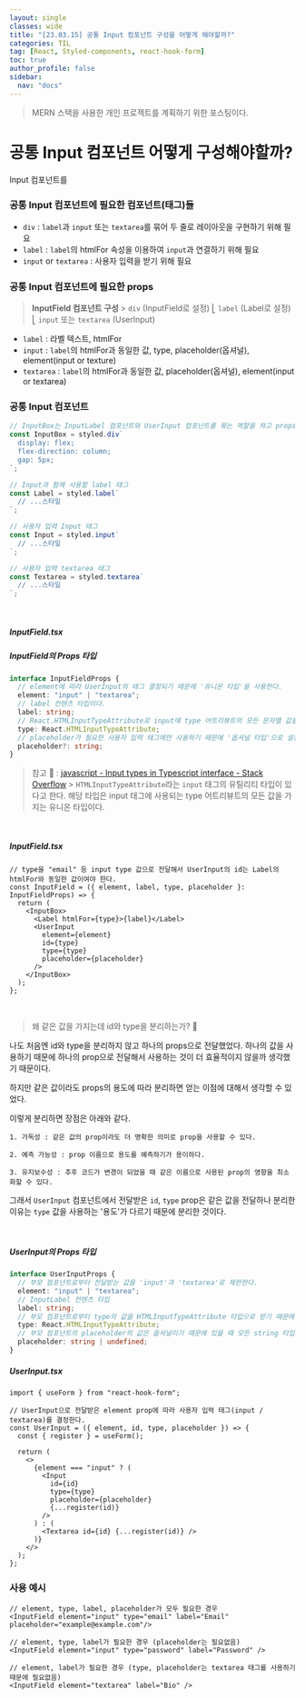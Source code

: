 ```yaml
---
layout: single
classes: wide
title: "[23.03.15] 공통 Input 컴포넌트 구성을 어떻게 해야할까?"
categories: TIL
tag: [React, Styled-components, react-hook-form]
toc: true
author_profile: false
sidebar:
  nav: "docs"
---
```


> MERN 스택을 사용한 개인 프로젝트를 계획하기 위한 포스팅이다.

# 공통 Input 컴포넌트 어떻게 구성해야할까?

Input 컴포넌트를

### 공통 Input 컴포넌트에 필요한 컴포넌트(태그)들

- `div` : `label`과 `input` 또는 `textarea`를 묶어 두 줄로 레이아웃을 구현하기 위해 필요
- `label` : `label`의 htmlFor 속성을 이용하여 `input`과 연결하기 위해 필요
- `input` or `textarea` : 사용자 입력을 받기 위해 필요

### 공통 Input 컴포넌트에 필요한 props

> **InputField 컴포넌트 구성** > `div` (InputField로 설정)
> ⎣ `label` (Label로 설정)
> ⎣ `input` 또는 `textarea` (UserInput)

- `label` : 라벨 텍스트, htmlFor
- `input` : `label`의 htmlFor과 동일한 값, type, placeholder(옵셔널), element(input or texture)
- `textarea` : `label`의 htmlFor과 동일한 값, placeholder(옵셔널), element(input or textarea)

### 공통 Input 컴포넌트

```ts
// InputBox는 InputLabel 컴포넌트와 UserInput 컴포넌트를 묶는 역할을 하고 props를 전달하는 역할을 하도록 한다.
const InputBox = styled.div`
  display: flex;
  flex-direction: column;
  gap: 5px;
`;

// Input과 함께 사용할 label 태그
const Label = styled.label`
  // ...스타일
`;

// 사용자 입력 Input 태그
const Input = styled.input`
  // ...스타일
`;

// 사용자 입력 textarea 태그
const Textarea = styled.textarea`
  // ...스타일
`;
```

<br/>

##### InputField.tsx

##### InputField의 Props 타입

```ts
interface InputFieldProps {
  // element에 따라 UserInput의 태그 결정되기 때문에 '유니온 타입'을 사용한다.
  element: "input" | "textarea";
  // label 컨텐츠 타입이다.
  label: string;
  // React.HTMLInputTypeAttribute로 input에 type 어트리뷰트의 모든 문자열 값을 유니온 타입으로 사용한다.
  type: React.HTMLInputTypeAttribute;
  // placeholder가 필요한 사용자 입력 태그에만 사용하기 때문에 '옵셔널 타입'으로 설정한다.
  placeholder?: string;
}
```

> 참고 🤔 :
> [javascript - Input types in Typescript interface - Stack Overflow](https://stackoverflow.com/questions/59504750/input-types-in-typescript-interface) > `HTMLInputTypeAttribute`라는 `input` 태그의 유틸리티 타입이 있다고 한다. 해당 타입은 input 태그에 사용되는 type 어트리뷰트의 모든 값을 가지는 유니온 타입이다.

<br/>

##### InputField.tsx

```tsx
// type을 "email" 등 input type 값으로 전달해서 UserInput의 id는 Label의 htmlFor와 동일한 값이여야 한다.
const InputField = ({ element, label, type, placeholder }: InputFieldProps) => {
  return (
    <InputBox>
      <Label htmlFor={type}>{label}</Label>
      <UserInput
        element={element}
        id={type}
        type={type}
        placeholder={placeholder}
      />
    </InputBox>
  );
};
```

<br/>

> 왜 같은 값을 가지는데 id와 type을 분리하는가? 🤔

나도 처음엔 id와 type을 분리하지 않고 하나의 props으로 전달했었다. 하나의 값을 사용하기 때문에 하나의 prop으로 전달해서 사용하는 것이 더 효율적이지 않을까 생각했기 때문이다.

하지만 같은 값이라도 props의 용도에 따라 분리하면 얻는 이점에 대해서 생각할 수 있었다.

이렇게 분리하면 장점은 아래와 같다.

```
1. 가독성 : 같은 값의 prop이라도 더 명확한 의미로 prop을 사용할 수 있다.

2. 예측 가능성 : prop 이름으로 용도를 예측하기가 용이하다.

3. 유지보수성 : 추후 코드가 변경이 되었을 때 같은 이름으로 사용된 prop의 영향을 최소화할 수 있다.
```

그래서 `UserInput` 컴포넌트에서 전달받은 `id`, `type` prop은 같은 값을 전달하나 분리한 이유는 `type` 값을 사용하는 '용도'가 다르기 때문에 분리한 것이다.

<br/>

##### UserInput의 Props 타입

```ts
interface UserInputProps {
  // 부모 컴포넌트로부터 전달받는 값을 'input'과 'textarea'로 제한한다.
  element: "input" | "textarea";
  // InputLabel 컨텐츠 타입
  label: string;
  // 부모 컴포넌트로부터 type의 값을 HTMLInputTypeAttribute 타입으로 받기 때문에 설정한다.
  type: React.HTMLInputTypeAttribute;
  // 부모 컴포넌트의 placeholder의 값은 옵셔널이기 때문에 있을 때 모든 string 타입으로 전달받고 없다면 undefined로 지정된다.
  placeholder: string | undefined;
}
```

##### UserInput.tsx

```tsx
import { useForm } from "react-hook-form";

// UserInput으로 전달받은 element prop에 따라 사용자 입력 태그(input / textarea)를 결정한다.
const UserInput = ({ element, id, type, placeholder }) => {
  const { register } = useForm();

  return (
    <>
      {element === "input" ? (
        <Input
          id={id}
          type={type}
          placeholder={placeholder}
          {...register(id)}
        />
      ) : (
        <Textarea id={id} {...register(id)} />
      )}
    </>
  );
};
```

### 사용 예시

```tsx
// element, type, label, placeholder가 모두 필요한 경우
<InputField element="input" type="email" label="Email" placeholder="example@example.com"/>

// element, type, label가 필요한 경우 (placeholder는 필요없음)
<InputField element="input" type="password" label="Password" />

// element, label가 필요한 경우 (type, placeholder는 textarea 태그를 사용하기 때문에 필요없음)
<InputField element="textarea" label="Bio" />
```
